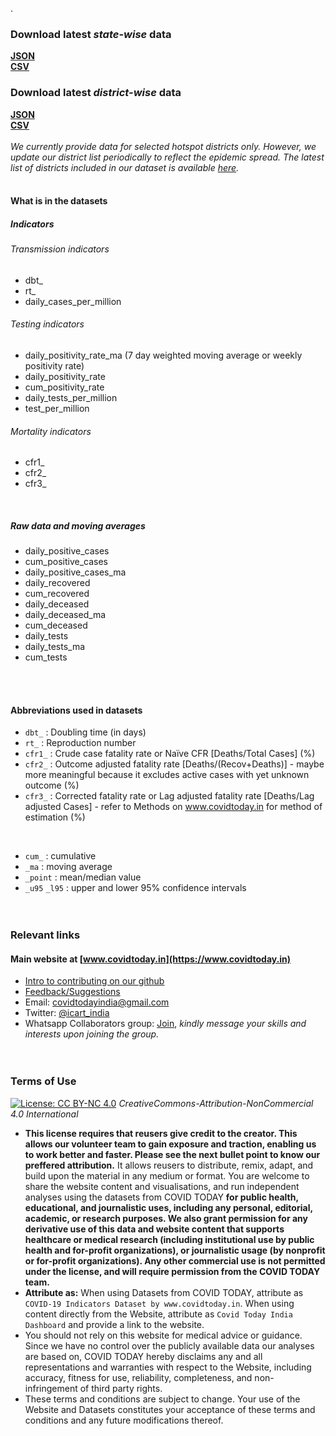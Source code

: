 ---
---
.
### Download latest *state-wise* data
**<a href="state_data/allmetrics_states.json" download>JSON</a><br/>
<a href="state_data/allmetrics_states.csv" download>CSV</a>** 
<br/>

### Download latest *district-wise* data 
**<a href="district_data/allmetrics_districts.json" download>JSON</a><br/>
<a href="district_data/allmetrics_districts.csv" download>CSV</a>** <br/><br/>
*We currently provide data for selected hotspot districts only. However, we update our district list periodically to reflect the epidemic spread. The latest list of districts included in our dataset is available [here](https://github.com/CovidToday/backend/blob/master/district_data/population_districts.csv).*
<br/>
<br/>


#### What is in the datasets
##### Indicators

  ###### Transmission indicators
  * dbt_
  * rt_
  * daily_cases_per_million
  
  ###### Testing indicators
  * daily_positivity_rate_ma (7 day weighted moving average or weekly positivity rate)
  * daily_positivity_rate
  * cum_positivity_rate
  * daily_tests_per_million
  * test_per_million 
  
  ###### Mortality indicators
  * cfr1_
  * cfr2_
  * cfr3_
<br/>

##### Raw data and moving averages
  * daily_positive_cases
  * cum_positive_cases
  * daily_positive_cases_ma
  * daily_recovered
  * cum_recovered
  * daily_deceased
  * daily_deceased_ma
  * cum_deceased
  * daily_tests
  * daily_tests_ma
  * cum_tests
<br/>
<br/>


#### Abbreviations used in datasets
* `dbt_` : Doubling time (in days)
* `rt_` : Reproduction number 
* `cfr1_` : Crude case fatality rate or Naïve CFR [Deaths/Total Cases] (%)
* `cfr2_` : Outcome adjusted fatality rate [Deaths/(Recov+Deaths)] - maybe more meaningful because it excludes active cases with yet unknown outcome (%)
* `cfr3_` : Corrected fatality rate or Lag adjusted fatality rate [Deaths/Lag adjusted Cases] - refer to Methods on www.covidtoday.in for method of estimation (%)
<br/>

* `cum_` : cumulative
* `_ma` : moving average
* `_point` : mean/median value 
* `_u95` `_l95` : upper and lower 95% confidence intervals 
<br/><br/><br/>



### Relevant links

#### Main website at [www.covidtoday.in](https://www.covidtoday.in)

* [Intro to contributing on our github](https://github.com/CovidToday/backend/blob/master/CONTRIBUTING.md)<br/> 
* [Feedback/Suggestions](https://docs.google.com/forms/d/e/1GV9Jm2u7rmsCe65wKzPTw5jtS38n2tVEGiQCeadKTrCJ7Kvju7RbPSQ/viewform)<br/>
* Email: [covidtodayindia@gmail.com](mailto:covidtodayindia@gmail.com)<br/>
* Twitter: [@icart_india](https://twitter.com/icart_india)<br/>
* Whatsapp Collaborators group: [Join](https://chat.whatsapp.com/DtxTkQv8LEDD6W64RmItAZ), *kindly message your skills and interests upon joining the group.*
<br/><br/><br/>



### Terms of Use 
[![License: CC BY-NC 4.0](https://img.shields.io/badge/License-CC%20BY--NC%204.0-lightgrey.svg)](https://creativecommons.org/licenses/by-nc/4.0/) *CreativeCommons-Attribution-NonCommercial 4.0 International* <br/>
* **This license requires that reusers give credit to the creator. This allows our volunteer team to gain exposure and traction, enabling us to work better and faster. Please see the next bullet point to know our preffered attribution.** It allows reusers to distribute, remix, adapt, and build upon the material in any medium or format. You are welcome to share the website content and visualisations, and run independent analyses using the datasets from COVID TODAY **for public health, educational, and journalistic uses, including any personal, editorial, academic, or research purposes. We also grant permission for any derivative use of this data and website content that supports healthcare or medical research (including institutional use by public health and for-profit organizations), or journalistic usage (by nonprofit or for-profit organizations). Any other commercial use is not permitted under the license, and will require permission from the COVID TODAY team.**
* **Attribute as:** When using Datasets from COVID TODAY, attribute as `COVID-19 Indicators Dataset by www.covidtoday.in`. When using content directly from the Website, attribute as `Covid Today India Dashboard` and provide a link to the website.
* You should not rely on this website for medical advice or guidance. Since we have no control over the publicly available data our analyses are based on, COVID TODAY hereby disclaims any and all representations and warranties with respect to the Website, including accuracy, fitness for use, reliability, completeness, and non-infringement of third party rights.
* These terms and conditions are subject to change. Your use of the Website and Datasets constitutes your acceptance of these terms and conditions and any future modifications thereof.
